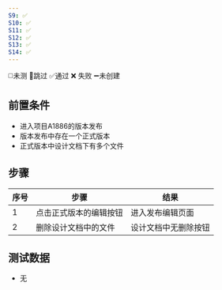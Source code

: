 ```yaml
---
S9: ✅
S10: ✅
S11: ✅
S12: ✅
S13: ✅
S14: ✅
---
```

◻️未测    🚫跳过     ✅通过    ❌ 失败    ➖未创建

## 前置条件

- 进入项目A1886的版本发布
- 版本发布中存在一个正式版本
- 正式版本中设计文档下有多个文件

## 步骤

| 序号  | 步骤          | 结果         |
| --- | ----------- | ---------- |
| 1   | 点击正式版本的编辑按钮 | 进入发布编辑页面   |
| 2   | 删除设计文档中的文件  | 设计文档中无删除按钮 |

## 测试数据

- 无
